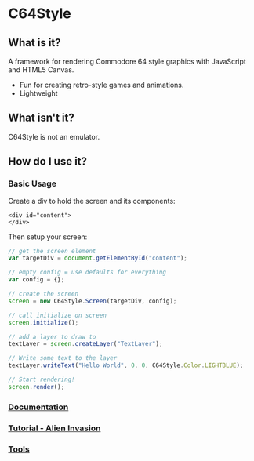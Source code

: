 # C64Style

## What is it?
A framework for rendering Commodore 64 style graphics with JavaScript and HTML5 Canvas.

- Fun for creating retro-style games and animations.
- Lightweight

## What isn't it?
C64Style is not an emulator.

## How do I use it?

### Basic Usage

Create a div to hold the screen and its components:

    <div id="content">
    </div>

Then setup your screen:

```javascript
// get the screen element
var targetDiv = document.getElementById("content");

// empty config = use defaults for everything
var config = {};

// create the screen
screen = new C64Style.Screen(targetDiv, config);

// call initialize on screen
screen.initialize();

// add a layer to draw to
textLayer = screen.createLayer("TextLayer");

// Write some text to the layer
textLayer.writeText("Hello World", 0, 0, C64Style.Color.LIGHTBLUE);

// Start rendering!
screen.render();
```

### [Documentation](https://shaunlusk.github.io/C64Style/docs/index.html)

### [Tutorial - Alien Invasion](https://shaunlusk.github.io/C64Style/demos/tutorial.html)

### [Tools](https://shaunlusk.github.io/C64Style/tools/index.html)
